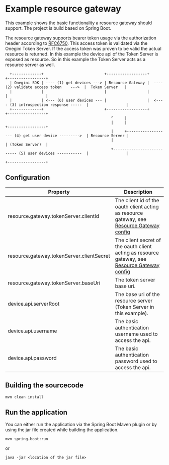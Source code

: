 # Example resource gateway

This example shows the basic functionality a resource gateway should support. The project is build based on Spring Boot.

The resource gateway supports bearer token usage via the authorization header according to [RFC6750](https://tools.ietf.org/html/rfc6750). This access token
is validated via the Onegini Token Server. If the access token was proven to be valid the actual resource is returned. In this example the device api of the
Token Server is exposed as resource. So in this example the Token Server acts as a resource server as well.

```
  +-------------+                           +------------------+                                          +-----------------+                               
  | Onegini SDK | ---- (1) get devices ---> | Resource Gateway |  ---- (2) validate access token    --->  |  Token Server   |                               
  |             |                           |                  |                                          |                 |                               
  |             | <--- (6) user devices --- |                  |  <---- (3) introspection response -----  |                 |                               
  +-------------+                           +------------------+                                          +-----------------+    
                                               ^     |
                                               |     |                                                    +-----------------+ 
                                               |     +------------------- (4) get user device --------->  | Resource Server | 
                                               |                                                          | (Token Server)  | 
                                               +--------------------------- (5) user devices -----------  |                 |
                                                                                                          +-----------------+ 
```

## Configuration

| Property                                  | Description                                                                                                                                                                                                    |
|-------------------------------------------|----------------------------------------------------------------------------------------------------------------------------------------------------------------------------------------------------------------|
| resource.gateway.tokenServer.clientId     | The client id of the oauth client acting as resource gateway, see [Resource Gateway config](https://docs.onegini.com/public/token-server/topics/general-app-config/resource-gateway/resource-gateway.html)     |
| resource.gateway.tokenServer.clientSecret | The client secret of the oauth client acting as resource gateway, see [Resource Gateway config](https://docs.onegini.com/public/token-server/topics/general-app-config/resource-gateway/resource-gateway.html) |
| resource.gateway.tokenServer.baseUri      | The token server base uri.                                                                                                                                                                                     | 
| device.api.serverRoot                     | The base uri of the resource server (Token Server in this example).                                                                                                                                            |
| device.api.username                       | The basic authentication username used to access the api.                                                                                                                                                      |
| device.api.password                       | The basic authentication password used to access the api.                                                                                                                                                      | 

## Building the sourcecode

`mvn clean install`

## Run the application

You can either run the application via the Spring Boot Maven plugin or by using the jar file created while building the application.

`mvn spring-boot:run`

or 

`java -jar <location of the jar file>`